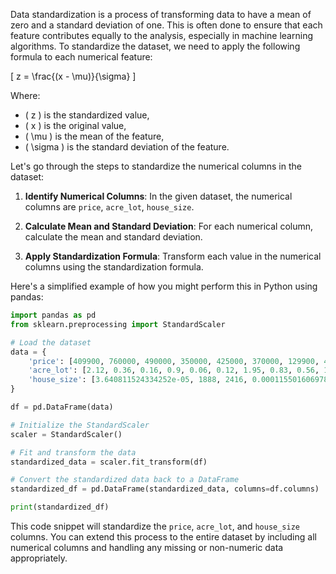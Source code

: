 Data standardization is a process of transforming data to have a mean of zero and a standard deviation of one. This is often done to ensure that each feature contributes equally to the analysis, especially in machine learning algorithms. To standardize the dataset, we need to apply the following formula to each numerical feature:

\[ z = \frac{(x - \mu)}{\sigma} \]

Where:
- \( z \) is the standardized value,
- \( x \) is the original value,
- \( \mu \) is the mean of the feature,
- \( \sigma \) is the standard deviation of the feature.

Let's go through the steps to standardize the numerical columns in the dataset:

1. **Identify Numerical Columns**: In the given dataset, the numerical columns are `price`, `acre_lot`, `house_size`.

2. **Calculate Mean and Standard Deviation**: For each numerical column, calculate the mean and standard deviation.

3. **Apply Standardization Formula**: Transform each value in the numerical columns using the standardization formula.

Here's a simplified example of how you might perform this in Python using pandas:

```python
import pandas as pd
from sklearn.preprocessing import StandardScaler

# Load the dataset
data = {
    'price': [409900, 760000, 490000, 350000, 425000, 370000, 129900, 425000, 239000, 725000],
    'acre_lot': [2.12, 0.36, 0.16, 0.9, 0.06, 0.12, 1.95, 0.83, 0.56, 1.04],
    'house_size': [3.640811524334252e-05, 1888, 2416, 0.0001155016069788797, 7.443038337924701e-05, 2084, 2128, 1368, 1724, 1876]
}

df = pd.DataFrame(data)

# Initialize the StandardScaler
scaler = StandardScaler()

# Fit and transform the data
standardized_data = scaler.fit_transform(df)

# Convert the standardized data back to a DataFrame
standardized_df = pd.DataFrame(standardized_data, columns=df.columns)

print(standardized_df)
```

This code snippet will standardize the `price`, `acre_lot`, and `house_size` columns. You can extend this process to the entire dataset by including all numerical columns and handling any missing or non-numeric data appropriately.
